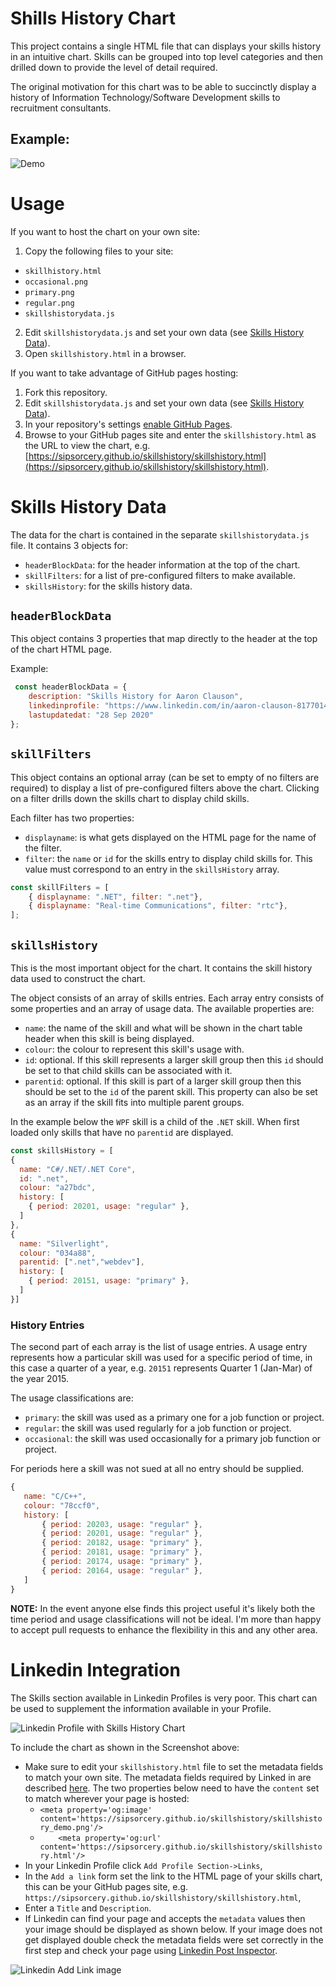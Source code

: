 # Shills History Chart

This project contains a single HTML file that can displays your skills history in an intuitive chart. Skills can be grouped into top level categories and then drilled down to provide the level of detail required.

The original motivation for this chart was to be able to succinctly display a history of Information Technology/Software Development skills to recruitment consultants.

## Example:

![Demo](skillshistory_demo.png)

# Usage

If you want to host the chart on your own site:

1. Copy the following files to your site:
  - `skillhistory.html`
  - `occasional.png`
  - `primary.png`
  - `regular.png`
  - `skillshistorydata.js`

2. Edit `skillshistorydata.js` and set your own data (see [Skills History Data](#skills-history-data)).
3. Open `skillshistory.html` in a browser.

If you want to take advantage of GitHub pages hosting:

1. Fork this repository.
2. Edit `skillshistorydata.js` and set your own data (see [Skills History Data](#skills-history-data)).
3. In your repository's settings [enable GitHub Pages](https://docs.github.com/en/free-pro-team@latest/github/working-with-github-pages/creating-a-github-pages-site).
4. Browse to your GitHub pages site and enter the `skillshistory.html` as the URL to view the chart, e.g. [https://sipsorcery.github.io/skillshistory/skillshistory.html](https://sipsorcery.github.io/skillshistory/skillshistory.html).

# Skills History Data

The data for the chart is contained in the separate `skillshistorydata.js` file. It contains 3 objects for:

 - `headerBlockData`: for the header information at the top of the chart.
 - `skillFilters`: for a list of pre-configured filters to make available.
 - `skillsHistory`: for the skills history data.

 ## `headerBlockData`

This object contains 3 properties that map directly to the header at the top of the chart HTML page.

Example:

```javascript
 const headerBlockData = {
    description: "Skills History for Aaron Clauson",
    linkedinprofile: "https://www.linkedin.com/in/aaron-clauson-81770144/",
    lastupdatedat: "28 Sep 2020"
};
```

## `skillFilters`

This object contains an optional array (can be set to empty of no filters are required) to display a list of pre-configured filters above the chart. Clicking on a filter drills down the skills chart to display child skills.

Each filter has two properties:
 - `displayname`: is what gets displayed on the HTML page for the name of the filter.
 - `filter`: the `name` or `id` for the skills entry to display child skills for. This value must correspond to an entry in the `skillsHistory` array.

```javascript
const skillFilters = [
    { displayname: ".NET", filter: ".net"},
    { displayname: "Real-time Communications", filter: "rtc"},
];
```

## `skillsHistory`

This is the most important object for the chart. It contains the skill history data used to construct the chart.

The object consists of an array of skills entries. Each array entry consists of some properties and an array of usage data. The available properties are:

 - `name`: the name of the skill and what will be shown in the chart table header when this skill is being displayed.
 - `colour`: the colour to represent this skill's usage with.
 - `id`: optional. If this skill represents a larger skill group then this `id` should be set to that child skills can be associated with it.
 - `parentid`: optional. If this skill is part of a larger skill group then this should be set to the `id` of the parent skill. This property can also be set as an array if the skill fits into multiple parent groups.

In the example below the `WPF` skill is a child of the `.NET` skill. When first loaded only skills that have no `parentid` are displayed. 

```javascript
const skillsHistory = [
{
  name: "C#/.NET/.NET Core",
  id: ".net",
  colour: "a27bdc",
  history: [ 
    { period: 20201, usage: "regular" },
  ]
},
{
  name: "Silverlight",
  colour: "034a88",
  parentid: [".net","webdev"],
  history: [ 
    { period: 20151, usage: "primary" },
  ]
}]
```

### History Entries

The second part of each array is the list of usage entries. A usage entry represents how a particular skill was used for a specific period of time, in this case a quarter of a year, e.g. `20151` represents Quarter 1 (Jan-Mar) of the year 2015.

The usage classifications are:

 - `primary`: the skill was used as a primary one for a job function or project.
 - `regular`: the skill was used regularly for a job function or project.
 - `occasional`: the skill was used occasionally for a primary job function or project.

For periods here a skill was not sued at all no entry should be supplied.

 ```javascript
{
	name: "C/C++",
	colour: "78ccf0",
	history: [
		{ period: 20203, usage: "regular" },
		{ period: 20201, usage: "regular" },
		{ period: 20182, usage: "primary" },
		{ period: 20181, usage: "primary" },
		{ period: 20174, usage: "primary" },
		{ period: 20164, usage: "regular" },
	]
}
 ```

 **NOTE:** In the event anyone else finds this project useful it's likely both the time period and usage classifications will not be ideal. I'm more than happy to accept pull requests to enhance the flexibility in this and any other area.

 # Linkedin Integration

 The Skills section available in Linkedin Profiles is very poor. This chart can be used to supplement the information available in your Profile.

 ![Linkedin Profile with Skills History Chart](images/linkedin_with_skillshistory.png)

 To include the chart as shown in the Screenshot above:

 - Make sure to edit your `skillshistory.html` file to set the metadata fields to match your own site. The metadata fields required by Linked in are described [here](https://www.linkedin.com/help/linkedin/answer/46687). The two properties below need to have the `content` set to match wherever your page is hosted:
   - `<meta property='og:image' content='https://sipsorcery.github.io/skillshistory/skillshistory_demo.png'/>`
   - `    <meta property='og:url' content='https://sipsorcery.github.io/skillshistory/skillshistory.html'/>`
 - In your Linkedin Profile click `Add Profile Section->Links`,
 - In the `Add a link` form set the link to the HTML page of your skills chart, this can be your GitHub pages site, e.g. `https://sipsorcery.github.io/skillshistory/skillshistory.html`,
- Enter a `Title` and `Description`.
- If Linkedin can find your page and accepts the `metadata` values then your image should be displayed as shown below. If your image does not get displayed double check the metadata fields were set correctly in the first step and check your page using [Linkedin Post Inspector](https://www.linkedin.com/post-inspector/inspect/).

![Linkedin Add Link image](images/linkedin_addlink.png)